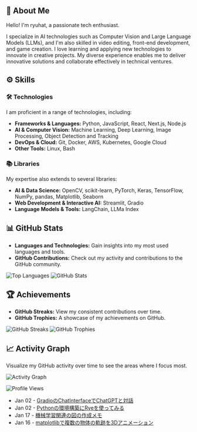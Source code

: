 ## 👤 About Me

Hello! I'm ryuhat, a passionate tech enthusiast.

I specialize in AI technologies such as Computer Vision and Large Language Models (LLMs), and I'm also skilled in video editing, front-end development, and game creation. I love learning and applying new technologies to innovate in creative projects. My diverse experience enables me to deliver innovative solutions and collaborate effectively in technical ventures.

## ⚙ Skills

### 🛠 Technologies

I am proficient in a range of technologies, including:

- **Frameworks & Languages:** Python, JavaScript, React, Next.js, Node.js
- **AI & Computer Vision:** Machine Learning, Deep Learning, Image Processing, Object Detection and Tracking
- **DevOps & Cloud:** Git, Docker, AWS, Kubernetes, Google Cloud
- **Other Tools:** Linux, Bash

### 📚 Libraries

My expertise also extends to several libraries:

- **AI & Data Science:** OpenCV, scikit-learn, PyTorch, Keras, TensorFlow, NumPy, pandas, Matplotlib, Seaborn
- **Web Development & Interactive AI:** Streamlit, Gradio
- **Language Models & Tools:** LangChain, LLMa Index

## 📊 GitHub Stats

- **Languages and Technologies:** Gain insights into my most used languages and tools.
- **GitHub Contributions:** Check out my activity and contributions to the GitHub community.

![Top Languages](https://github-readme-stats.vercel.app/api/top-langs/?username=ryuhat&layout=compact&show_icons=true&theme=tokyonight)
![GitHub Stats](https://github-readme-stats.vercel.app/api?username=ryuhat&theme=tokyonight&show_icons=true&count_private=true)

## 🏆 Achievements

- **GitHub Streaks:** View my consistent contributions over time.
- **GitHub Trophies:** A showcase of my achievements on GitHub.

![GitHub Streaks](https://github-readme-streak-stats.herokuapp.com/?user=ryuhat&theme=tokyonight)
![GitHub Trophies](https://github-profile-trophy.vercel.app/?username=ryuhat&theme=juicyfresh&column=8)

## 📈 Activity Graph

Visualize my GitHub activity over time to see the areas where I focus most.

![Activity Graph](https://github-readme-activity-graph.cyclic.app/graph?username=ryuhat&theme=xcode)

![Profile Views](https://komarev.com/ghpvc/?username=ryuhat&color=lightgrey)

<!-- feed start -->
- Jan 02 - [GradioのChatInterfaceでChatGPTと対話](https://zenn.dev/ryuhat/scraps/790f2b5dab64ac)
- Jan 02 - [Pythonの環境構築にRyeを使ってみる](https://zenn.dev/ryuhat/scraps/5fc713047c7ee4)
- Jan 17 - [機械学習関連の図の作成メモ](https://zenn.dev/ryuhat/articles/13208aa266072a)
- Jan 16 - [matplotlibで複数の物体の軌跡を3Dアニメーション](https://zenn.dev/ryuhat/articles/1c5b9a50bdf669)
<!-- feed end -->
